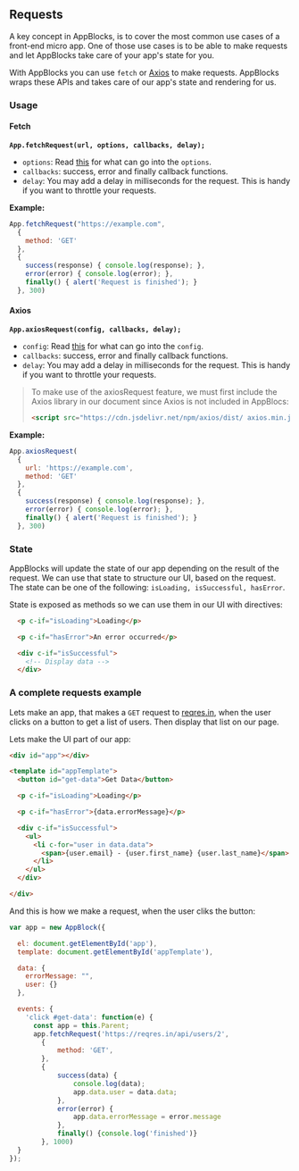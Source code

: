 ## Requests

A key concept in AppBlocks, is to cover the most common use cases of a front-end micro app. One of those use cases is to be able to make requests and let AppBlocks take care of your app's state for you.

With AppBlocks you can use `fetch` or [Axios](https://github.com/axios/axios) to make requests. AppBlocks wraps these APIs and takes care of our app's state and rendering for us.

### Usage

#### Fetch
**`App.fetchRequest(url, options, callbacks, delay);`**

- `options`: Read [this](https://developer.mozilla.org/en-US/docs/Web/API/fetch#options) for what can go into the `options`.
- `callbacks`: success, error and finally callback functions.
- `delay`: You may add a delay in milliseconds for the request. This is handy if you want to throttle your requests.

**Example:**
```js
App.fetchRequest("https://example.com",
  {
    method: 'GET'
  },
  {
    success(response) { console.log(response); },
    error(error) { console.log(error); },
    finally() { alert('Request is finished'); }
  }, 300)
```

#### Axios
**`App.axiosRequest(config, callbacks, delay);`**

- `config`: Read [this](https://axios-http.com/docs/req_config) for what can go into the `config`.
- `callbacks`: success, error and finally callback functions.
- `delay`: You may add a delay in milliseconds for the request. This is handy if you want to throttle your requests.

> To make use of the axiosRequest feature, we must first include the Axios library in our document since Axios is not included in AppBlocs:
> ```html
> <script src="https://cdn.jsdelivr.net/npm/axios/dist/ axios.min.js"></script>
> ```

**Example:**
```js
App.axiosRequest(
  {
    url: 'https://example.com',
    method: 'GET'
  },
  {
    success(response) { console.log(response); },
    error(error) { console.log(error); },
    finally() { alert('Request is finished'); }
  }, 300)
```

### State

AppBlocks will update the state of our app depending on the result of the request. We can use that state to structure our UI, based on the request. The state can be one of the following: `isLoading, isSuccessful, hasError`.

State is exposed as methods so we can use them in our UI with directives:

```html
  <p c-if="isLoading">Loading</p>

  <p c-if="hasError">An error occurred</p>

  <div c-if="isSuccessful">
    <!-- Display data -->
  </div>
```


### A complete requests example

Lets make an app, that makes a `GET` request to [reqres.in](https://reqres.in/), when the user clicks on a button to get a list of users. Then display that list on our page.

Lets make the UI part of our app:

```html
<div id="app"></div>

<template id="appTemplate">
  <button id="get-data">Get Data</button>

  <p c-if="isLoading">Loading</p>

  <p c-if="hasError">{data.errorMessage}</p>

  <div c-if="isSuccessful">
    <ul>
      <li c-for="user in data.data">
        <span>{user.email} - {user.first_name} {user.last_name}</span>
      </li>
    </ul>
  </div>

</div>
```

And this is how we make a request, when the user cliks the button:

```js
var app = new AppBlock({

  el: document.getElementById('app'),
  template: document.getElementById('appTemplate'),

  data: {
    errorMessage: "",
    user: {}
  },

  events: {
    'click #get-data': function(e) {
      const app = this.Parent;
      app.fetchRequest('https://reqres.in/api/users/2',
        {
            method: 'GET',
        },
        {
            success(data) {
                console.log(data);
                app.data.user = data.data;
            },
            error(error) {
                app.data.errorMessage = error.message
            },
            finally() {console.log('finished')}
        }, 1000)
  }
});
```